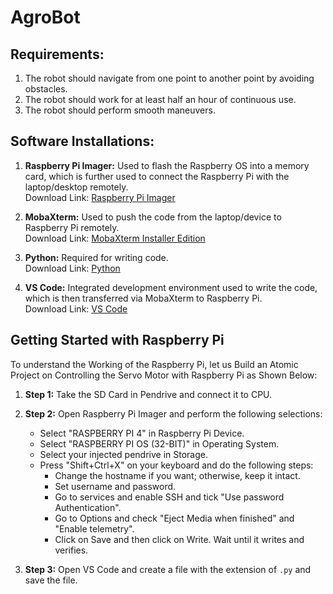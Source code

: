 # AgroBot

## Requirements:

1. The robot should navigate from one point to another point by avoiding obstacles.
2. The robot should work for at least half an hour of continuous use.
3. The robot should perform smooth maneuvers.

## Software Installations:

1. **Raspberry Pi Imager:** Used to flash the Raspberry OS into a memory card, which is further used to connect the Raspberry Pi with the laptop/desktop remotely.  
   Download Link: [Raspberry Pi Imager](https://www.raspberrypi.com/software/)
   
2. **MobaXterm:** Used to push the code from the laptop/device to Raspberry Pi remotely.  
   Download Link: [MobaXterm Installer Edition](https://mobaxterm.mobatek.net/download-home-edition.html)
   
3. **Python:** Required for writing code.  
   Download Link: [Python](https://www.python.org/downloads/)
   
4. **VS Code:** Integrated development environment used to write the code, which is then transferred via MobaXterm to Raspberry Pi.  
   Download Link: [VS Code](https://code.visualstudio.com/download)

## Getting Started with Raspberry Pi

To understand the Working of the Raspberry Pi, let us Build an Atomic Project on Controlling the Servo Motor with Raspberry Pi as Shown Below:

1. **Step 1:** Take the SD Card in Pendrive and connect it to CPU.
   
2. **Step 2:** Open Raspberry Pi Imager and perform the following selections:
   - Select "RASPBERRY PI 4" in Raspberry Pi Device.
   - Select "RASPBERRY PI OS (32-BIT)" in Operating System.
   - Select your injected pendrive in Storage.
   - Press "Shift+Ctrl+X" on your keyboard and do the following steps:
     - Change the hostname if you want; otherwise, keep it intact.
     - Set username and password.
     - Go to services and enable SSH and tick "Use password Authentication".
     - Go to Options and check "Eject Media when finished" and "Enable telemetry".
     - Click on Save and then click on Write. Wait until it writes and verifies.
   
3. **Step 3:** Open VS Code and create a file with the extension of `.py` and save the file.
